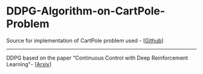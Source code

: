 # DDPG-Algorithm-on-CartPole-Problem
Source for implementation of CartPole problem used - [[Github](https://gist.github.com/iandanforth/e3ffb67cf3623153e968f2afdfb01dc8)]

---
DDPG based on the paper  “Continuous Control with Deep
Reinforcement Learning"- [[Arxiv](https://arxiv.org/abs/1509.02971)]